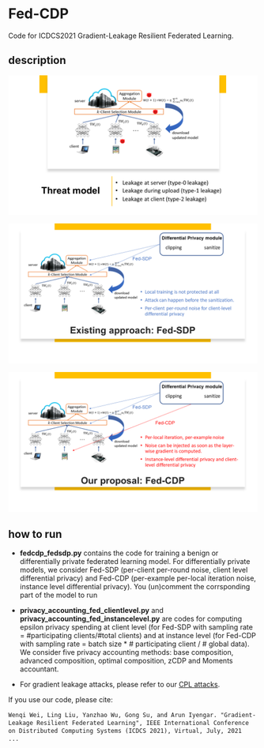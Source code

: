 # Fed-CDP
Code for ICDCS2021 Gradient-Leakage Resilient Federated Learning.

## description


![threat model](description/Slide3.PNG)

![fed-sdp](description/Slide6.PNG)

![fed-cdp](description/Slide7.PNG)




## how to run


- <strong>fedcdp_fedsdp.py</strong> contains the code for training a benign or differentially private federated learning model. For differentially private models, we consider Fed-SDP (per-client per-round noise, client level differential privacy) and Fed-CDP (per-example per-local iteration noise, instance level differential privacy). You (un)comment the corrsponding part of the model to run

- <strong>privacy_accounting_fed_clientlevel.py</strong>  and <strong>privacy_accounting_fed_instancelevel.py</strong> are codes for computing epsilon privacy spending at client level (for Fed-SDP with sampling rate = #participating clients/#total clients) and at instance level (for Fed-CDP with sampling rate = batch size * # participating client / # global data). We consider five privacy accounting methods: base composition, advanced composition, optimal composition, zCDP and Moments accountant.

- For gradient leakage attacks, please refer to our [CPL attacks](https://git-disl.github.io/ESORICS20-CPL/).


If you use our code, please cite:

```
Wenqi Wei, Ling Liu, Yanzhao Wu, Gong Su, and Arun Iyengar. "Gradient-Leakage Resilient Federated Learning", IEEE International Conference on Distributed Computing Systems (ICDCS 2021), Virtual, July, 2021  
...
